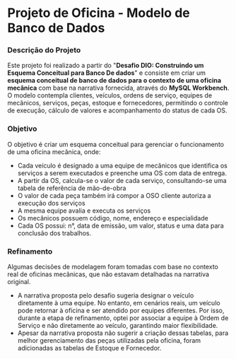 # Projeto de Oficina - Modelo de Banco de Dados

### Descrição do Projeto
Este projeto foi realizado a partir do "**Desafio DIO: Construindo um Esquema Conceitual para Banco De dados**" e consiste em criar um **esquema conceitual de banco de dados para o contexto de uma oficina mecânica** com base na narrativa  fornecida, através do **MySQL Workbench**. O modelo contempla clientes, veículos, ordens de serviço, equipes de mecânicos, serviços, peças, estoque e fornecedores, permitindo o controle de execução, cálculo de valores e acompanhamento do status de cada OS.

### Objetivo 
O objetivo é criar um esquema conceitual para gerenciar o funcionamento de uma oficina mecânica, onde:
- Cada veículo é designado a uma equipe de mecânicos que identifica os serviços a serem executados e preenche uma OS com data de entrega.
- A partir da OS, calcula-se o valor de cada serviço, consultando-se uma tabela de referência de mão-de-obra
- O valor de cada peça também irá compor a OSO cliente autoriza a execução dos serviços
- A mesma equipe avalia e executa os serviços
- Os mecânicos possuem código, nome, endereço e especialidade
- Cada OS possui: n°, data de emissão, um valor, status e uma data para conclusão dos trabalhos.

### Refinamento
Algumas decisões de modelagem foram tomadas com base no contexto real de oficinas mecânicas, que não estavam detalhadas na narrativa original.
- A narrativa proposta pelo desafio sugeria designar o veículo diretamente à uma equipe. No entanto, em cenários reais, um veículo pode retornar à oficina e ser atendido por equipes diferentes. Por isso, durante a etapa de refinamento, optei por associar a equipe à Ordem de Serviço e não diretamente ao veículo, garantindo maior flexibilidade.
- Apesar da narrativa proposta não sugerir a criação dessas tabelas, para melhor gerenciamento das peças utilizadas pela oficina, foram adicionadas as tabelas de Estoque e Fornecedor.
